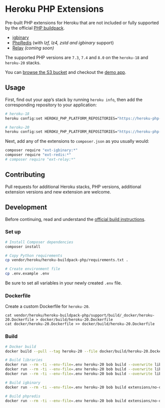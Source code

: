 # Heroku PHP Extensions

Pre-built PHP extensions for Heroku that are not included or fully supported by the official [PHP buildpack](https://github.com/heroku/heroku-buildpack-php).

- [igbinary](https://pecl.php.net/package/igbinary)
- [PhpRedis](https://pecl.php.net/package/redis) (with _lzf, lz4, zstd and igbinary_ support)
- [Relay](https://relaycache.com) _(coming soon)_

The supported PHP versions are `7.3`, `7.4` and `8.0` on the `heroku-18` and `heroku-20` stacks.

You can [browse the S3 bucket](https://s3.us-east-1.amazonaws.com/heroku-php-extensions/index.html) and checkout the [demo app](https://php-extensions.herokuapp.com).

## Usage

First, find out your app’s stack by running `heroku info`, then add the corresponding repository to your application:

```bash
# heroku-18
heroku config:set HEROKU_PHP_PLATFORM_REPOSITORIES="https://heroku-php-extensions.s3.amazonaws.com/dist-heroku-18-stable/"

# heroku-20
heroku config:set HEROKU_PHP_PLATFORM_REPOSITORIES="https://heroku-php-extensions.s3.amazonaws.com/dist-heroku-20-stable/"
```

Next, add any of the extensions to `composer.json` as you usually would:

```bash
composer require "ext-igbinary:*"
composer require "ext-redis:*"
# composer require "ext-relay:*"
```

## Contributing

Pull requests for additional Heroku stacks, PHP versions, additional extension versions and new extension are welcome.

## Development

Before continuing, read and understand the [official build instructions](https://github.com/heroku/heroku-buildpack-php/blob/main/support/build/README.md).

### Set up

```bash
# Install Composer dependencies
composer install

# Copy Python requirements
cp vendor/heroku/heroku-buildpack-php/requirements.txt .

# Create environment file
cp .env.example .env
```

Be sure to set all variables in your newly created `.env` file.

### Dockerfile

Create a custom Dockerfile for `heroku-20`.

```
cat vendor/heroku/heroku-buildpack-php/support/build/_docker/heroku-20.Dockerfile > docker/build/heroku-20.Dockerfile
cat docker/heroku-20.Dockerfile >> docker/build/heroku-20.Dockerfile
```

### Build

```bash
# Docker build
docker build --pull --tag heroku-20 --file docker/build/heroku-20.Dockerfile .

# Build libraries
docker run --rm -ti --env-file=.env heroku-20 bob build --overwrite libraries/liblzf-3.6
docker run --rm -ti --env-file=.env heroku-20 bob build --overwrite libraries/lz4-1.9.3
docker run --rm -ti --env-file=.env heroku-20 bob build --overwrite libraries/zstd-1.4.9

# Build igbinary
docker run --rm -ti --env-file=.env heroku-20 bob build extensions/no-debug-non-zts-20200930/igbinary-3.2.1

# Build phpredis
docker run --rm -ti --env-file=.env heroku-20 bob build extensions/no-debug-non-zts-20200930/redis-5.3.3
```
